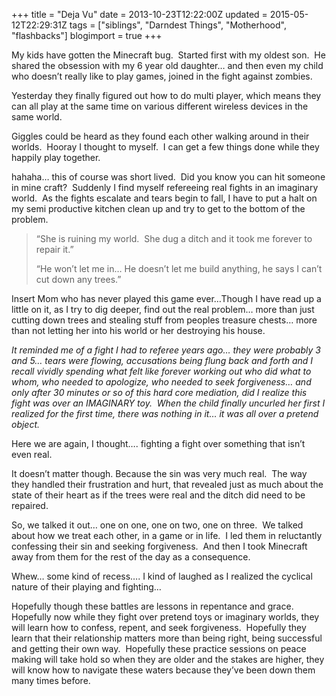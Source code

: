 +++
title = "Deja Vu"
date = 2013-10-23T12:22:00Z
updated = 2015-05-12T22:29:31Z
tags = ["siblings", "Darndest Things", "Motherhood", "flashbacks"]
blogimport = true 
+++

My kids have gotten the Minecraft bug.&#160; Started first with my oldest son.&#160; He shared the obsession with my 6 year old daughter… and then even my child who doesn’t really like to play games, joined in the fight against zombies.&#160;&#160; 

Yesterday they finally figured out how to do multi player, which means they can all play at the same time on various different wireless devices in the same world.&#160;&#160; 

Giggles could be heard as they found each other walking around in their worlds.&#160; Hooray I thought to myself.&#160; I can get a few things done while they happily play together. 

hahaha… this of course was short lived.&#160; Did you know you can hit someone in mine craft?&#160; Suddenly I find myself refereeing real fights in an imaginary world.&#160; As the fights escalate and tears begin to fall, I have to put a halt on my semi productive kitchen clean up and try to get to the bottom of the problem.&#160; 
  > “She is ruining my world.&#160; She dug a ditch and it took me forever to repair it.”
> 
> “He won’t let me in… He doesn’t let me build anything, he says I can’t cut down any trees.”&#160;  

Insert Mom who has never played this game ever…Though I have read up a little on it, as I try to dig deeper, find out the real problem… more than just cutting down trees and stealing stuff from peoples treasure chests… more than not letting her into his world or her destroying his house.&#160; 

_It reminded me of a fight I had to referee years ago… they were probably 3 and 5… tears were flowing, accusations being flung back and forth and I recall vividly spending what felt like forever working out who did what to whom, who needed to apologize, who needed to seek forgiveness… and only after 30 minutes or so of this hard core mediation, did I realize this fight was over an IMAGINARY toy.&#160; When the child finally uncurled her first I realized for the first time, there was nothing in it… it was all over a pretend object._

Here we are again, I thought…. fighting a fight over something that isn’t even real.&#160; 

 It doesn’t matter though. Because the sin was very much real.&#160; The way they handled their frustration and hurt, that revealed just as much about the state of their heart as if the trees were real and the ditch did need to be repaired.&#160;&#160; 

So, we talked it out… one on one, one on two, one on three.&#160; We talked about how we treat each other, in a game or in life.&#160; I led them in reluctantly confessing their sin and seeking forgiveness.&#160; And then I took Minecraft away from them for the rest of the day as a consequence.&#160; 

Whew… some kind of recess…. I kind of laughed as I realized the cyclical nature of their playing and fighting… 

Hopefully though these battles are lessons in repentance and grace.&#160; Hopefully now while they fight over pretend toys or imaginary worlds, they will learn how to confess, repent, and seek forgiveness.&#160; Hopefully they learn that their relationship matters more than being right, being successful and getting their own way.&#160; Hopefully these practice sessions on peace making will take hold so when they are older and the stakes are higher, they will know how to navigate these waters because they’ve been down them many times before. 
